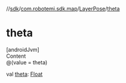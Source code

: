 //[sdk](../../../index.md)/[com.robotemi.sdk.map](../index.md)/[LayerPose](index.md)/[theta](theta.md)



# theta  
[androidJvm]  
Content  
@(value = theta)  
  
val [theta](theta.md): [Float](https://kotlinlang.org/api/latest/jvm/stdlib/kotlin/-float/index.html)  



